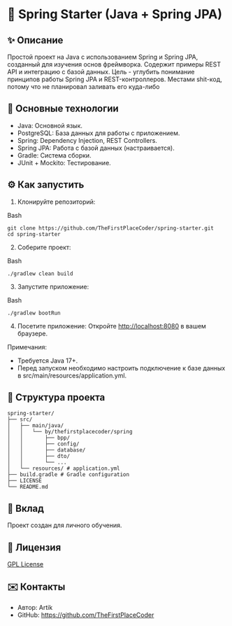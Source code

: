 # 🚀 Spring Starter (Java + Spring JPA)

## ✨ Описание

Простой проект на Java с использованием Spring и Spring JPA, созданный для изучения основ фреймворка. Содержит примеры REST API и интеграцию с базой данных. Цель - углубить понимание принципов работы Spring JPA и REST-контроллеров. Местами shit-код, потому что не планировал заливать его куда-либо

## 🎯 Основные технологии

*   Java: Основной язык.
*   PostgreSQL: База данных для работы с приложением.
*   Spring: Dependency Injection, REST Controllers.
*   Spring JPA: Работа с базой данных (настраивается).
*   Gradle: Система сборки.
*   JUnit + Mockito: Тестирование.

## ⚙️ Как запустить

1.  Клонируйте репозиторий:

Bash

    git clone https://github.com/TheFirstPlaceCoder/spring-starter.git
    cd spring-starter
    

2.  Соберите проект:

Bash

    ./gradlew clean build
    

3.  Запустите приложение:

Bash

    ./gradlew bootRun
    

4.  Посетите приложение: Откройте [http://localhost:8080](http://localhost:8080) в вашем браузере.

Примечания:
*   Требуется Java 17+.
*   Перед запуском необходимо настроить подключение к базе данных в src/main/resources/application.yml.

## 📂 Структура проекта
```
spring-starter/
├── src/
│   ├── main/java/
│   │   └── by/thefirstplacecoder/spring
│   │       ├── bpp/
│   │       ├── config/
│   │       ├── database/
│   │       ├── dto/
│   │       └── ...
│   └── resources/ # application.yml
├── build.gradle # Gradle configuration
├── LICENSE
└── README.md
```
## 🤝 Вклад

Проект создан для личного обучения.

## 📄 Лицензия

[GPL License](LICENSE)

## ✉️ Контакты

*   Автор: Artik
*   GitHub: https://github.com/TheFirstPlaceCoder
